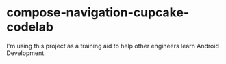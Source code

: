# compose-navigation-cupcake-codelab
 
I'm using this project as a training aid to help other engineers learn Android Development.
